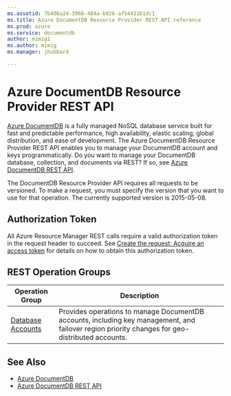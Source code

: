 ```yaml
---
ms.assetid: 7b406a24-3966-484a-b926-af54421b1dc1
ms.title: Azure DocumentDB Resource Provider REST API reference
ms.prod: azure
ms.service: documentdb
author: mimig1
ms.author: mimig
ms.manager: jhubbard

---
```


# Azure DocumentDB Resource Provider REST API

[Azure DocumentDB](https://azure.microsoft.com/services/documentdb/) is a fully managed NoSQL database service built for fast and predictable performance, high availability, elastic scaling, global distribution, and ease of development. The Azure DocumentDB Resource Provider REST API enables you to manage your DocumentDB account and keys programmatically. Do you want to manage your DocumentDB database, collection, and documents via REST? If so, see [Azure DocumentDB REST API](https://msdn.microsoft.com/library/azure/dn781481.aspx).

The DocumentDB Resource Provider API requires all requests to be versioned. To make a request, you must specify the version that you want to use for that operation. The currently supported version is 2015-05-08.

## Authorization Token
All Azure Resource Manager REST calls require a valid authorization token in the request header to succeed. See  [Create the request: Acquire an access token](~/api-index/index.md#create-the-request) for details on how to obtain this authorization token.

## REST Operation Groups

| Operation Group | Description |
|-----------------|-------------|
|[Database Accounts](~/api-ref/documentdbresourceprovider/databaseaccounts.json)| Provides operations to manage DocumentDB accounts, including key management, and failover region priority changes for geo-distributed accounts. |


## See Also

- [Azure DocumentDB](https://azure.microsoft.com/services/documentdb/)
- [Azure DocumentDB REST API](https://msdn.microsoft.com/library/azure/dn781481.aspx)
